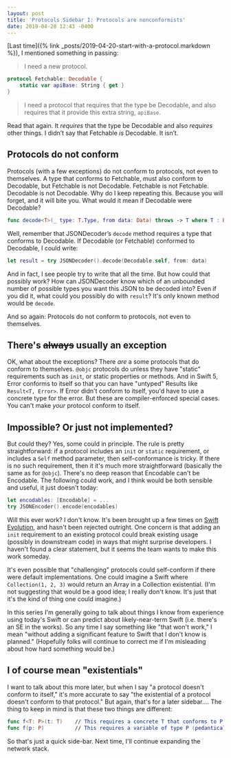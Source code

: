 ```yaml
---
layout: post
title: 'Protocols Sidebar I: Protocols are nonconformists'
date: 2019-04-28 12:43 -0400
---
```

[Last time]({% link _posts/2019-04-20-start-with-a-protocol.markdown %}), I mentioned something in passing:

> I need a new protocol.

```swift
protocol Fetchable: Decodable {
    static var apiBase: String { get }
}
```

> I need a protocol that requires that the type be Decodable, and also requires that it provide this extra string, `apiBase`.

Read that again. It *requires* that the type be Decodable and also *requires* other things. I didn’t say that Fetchable *is* Decodable. It isn’t.
<!--more-->

## Protocols do not conform

Protocols (with a few exceptions) do not conform to protocols, not even to themselves. A type that conforms to Fetchable, must also conform to Decodable, but Fetchable is not Decodable. Fetchable is not Fetchable. Decodable is not Decodable. Why do I keep repeating this. Because you will forget, and it will bite you. What would it mean if Decodable were Decodable?

```swift
func decode<T>(_ type: T.Type, from data: Data) throws -> T where T : Decodable
```

Well, remember that JSONDecoder’s `decode` method requires a type that conforms to Decodable. If Decodable (or Fetchable) conformed to Decodable, I could write:

```swift
let result = try JSONDecoder().decode(Decodable.self, from: data)
```

And in fact, I see people try to write that all the time. But how could that possibly work? How can JSONDecoder know which of an unbounded number of possible types you want this JSON to be decoded into? Even if you did it, what could you possibly do with `result`? It's only known method would be `decode`.

And so again: Protocols do not conform to protocols, not even to themselves.

## There's <strike>always</strike> usually an exception

OK, what about the exceptions? There *are* a some protocols that do conform to themselves. `@objc` protocols do unless they have "static" requirements such as `init`, or static properties or methods. And in Swift 5, Error conforms to itself so that you can have "untyped" Results like `Result<T, Error>`. If Error didn't conform to itself, you'd have to use a concrete type for the error. But these are compiler-enforced special cases. You can't make *your* protocol conform to itself.

## Impossible? Or just not implemented?

But could they? Yes, some could in principle. The rule is pretty straightforward: if a protocol includes an `init` or `static` requirement, or includes a `Self` method parameter, then self-conformance is tricky. If there is no such requirement, then it it's much more straightforward (basically the same as for `@objc`). There's no deep reason that Encodable can't be Encodable. The following could work, and I think would be both sensible and useful, it just doesn't today:

```swift
let encodables: [Encodable] = ...
try JSONEncoder().encode(encodables)
```

Will this ever work? I don't know. It's been brought up a few times on [Swift Evolution](https://forums.swift.org/t/will-existentials-ever-conform-to-their-protocols/4919), and hasn't been rejected outright. One concern is that adding an `init` requirement to an existing protocol could break existing usage (possibly in downstream code) in ways that might surprise developers. I haven't found a clear statement, but it seems the team wants to make this work someday.

It's even possible that "challenging" protocols could self-conform if there were default implementations. One could imagine a Swift where `Collection(1, 2, 3)` would return an Array in a Collection existential. (I'm not suggesting that would be a good idea; I really don't know. It's just that it's the kind of thing one could imagine.)

In this series I'm generally going to talk about things I know from experience using today's Swift or can predict about likely-near-term Swift (i.e. there's an SE in the works). So any time I say something like "that won't work," I mean "without adding a significant feature to Swift that I don't know is planned." (Hopefully folks will continue to correct me if I'm misleading about how hard something would be.)

## I of course mean "existentials"

I want to talk about this more later, but when I say "a protocol doesn't conform to itself," it's more accurate to say "the existential of a protocol doesn't conform to that protocol." But again, that's for a later sidebar.... The thing to keep in mind is that these two things are different:

```swift
func f<T: P>(t: T)    // This requires a concrete T that conforms to P
func f(p: P)          // This requires a variable of type P (pedantically: "a P existential")
```

So that's just a quick side-bar. Next time, I'll continue expanding the network stack.